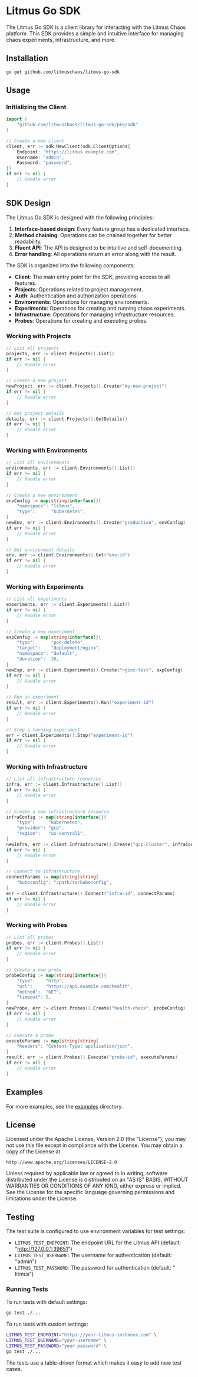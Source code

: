 # Litmus Go SDK

The Litmus Go SDK is a client library for interacting with the Litmus Chaos platform. This SDK provides a simple and intuitive interface for managing chaos experiments, infrastructure, and more.

## Installation

```bash
go get github.com/litmuschaos/litmus-go-sdk
```

## Usage

### Initializing the Client

```go
import (
    "github.com/litmuschaos/litmus-go-sdk/pkg/sdk"
)

// Create a new client
client, err := sdk.NewClient(sdk.ClientOptions{
    Endpoint: "https://litmus.example.com",
    Username: "admin",
    Password: "password",
})
if err != nil {
    // Handle error
}
```

## SDK Design

The Litmus Go SDK is designed with the following principles:

1. **Interface-based design**: Every feature group has a dedicated interface.
2. **Method chaining**: Operations can be chained together for better readability.
3. **Fluent API**: The API is designed to be intuitive and self-documenting.
4. **Error handling**: All operations return an error along with the result.

The SDK is organized into the following components:

- **Client**: The main entry point for the SDK, providing access to all features.
- **Projects**: Operations related to project management.
- **Auth**: Authentication and authorization operations.
- **Environments**: Operations for managing environments.
- **Experiments**: Operations for creating and running chaos experiments.
- **Infrastructure**: Operations for managing infrastructure resources.
- **Probes**: Operations for creating and executing probes.

### Working with Projects

```go
// List all projects
projects, err := client.Projects().List()
if err != nil {
    // Handle error
}

// Create a new project
newProject, err := client.Projects().Create("my-new-project")
if err != nil {
    // Handle error
}

// Get project details
details, err := client.Projects().GetDetails()
if err != nil {
    // Handle error
}
```

### Working with Environments

```go
// List all environments
environments, err := client.Environments().List()
if err != nil {
    // Handle error
}

// Create a new environment
envConfig := map[string]interface{}{
    "namespace": "litmus",
    "type":      "kubernetes",
}
newEnv, err := client.Environments().Create("production", envConfig)
if err != nil {
    // Handle error
}

// Get environment details
env, err := client.Environments().Get("env-id")
if err != nil {
    // Handle error
}
```

### Working with Experiments

```go
// List all experiments
experiments, err := client.Experiments().List()
if err != nil {
    // Handle error
}

// Create a new experiment
expConfig := map[string]interface{}{
    "type":      "pod-delete",
    "target":    "deployment/nginx",
    "namespace": "default",
    "duration":  30,
}
newExp, err := client.Experiments().Create("nginx-test", expConfig)
if err != nil {
    // Handle error
}

// Run an experiment
result, err := client.Experiments().Run("experiment-id")
if err != nil {
    // Handle error
}

// Stop a running experiment
err = client.Experiments().Stop("experiment-id")
if err != nil {
    // Handle error
}
```

### Working with Infrastructure

```go
// List all infrastructure resources
infra, err := client.Infrastructure().List()
if err != nil {
    // Handle error
}

// Create a new infrastructure resource
infraConfig := map[string]interface{}{
    "type":     "kubernetes",
    "provider": "gcp",
    "region":   "us-central1",
}
newInfra, err := client.Infrastructure().Create("gcp-cluster", infraConfig)
if err != nil {
    // Handle error
}

// Connect to infrastructure
connectParams := map[string]string{
    "kubeconfig": "/path/to/kubeconfig",
}
err = client.Infrastructure().Connect("infra-id", connectParams)
if err != nil {
    // Handle error
}
```

### Working with Probes

```go
// List all probes
probes, err := client.Probes().List()
if err != nil {
    // Handle error
}

// Create a new probe
probeConfig := map[string]interface{}{
    "type":    "http",
    "url":     "https://api.example.com/health",
    "method":  "GET",
    "timeout": 5,
}
newProbe, err := client.Probes().Create("health-check", probeConfig)
if err != nil {
    // Handle error
}

// Execute a probe
executeParams := map[string]string{
    "headers": "Content-Type: application/json",
}
result, err := client.Probes().Execute("probe-id", executeParams)
if err != nil {
    // Handle error
}
```

## Examples

For more examples, see the [examples](./examples) directory.

## License

Licensed under the Apache License, Version 2.0 (the "License");
you may not use this file except in compliance with the License.
You may obtain a copy of the License at

    http://www.apache.org/licenses/LICENSE-2.0

Unless required by applicable law or agreed to in writing, software
distributed under the License is distributed on an "AS IS" BASIS,
WITHOUT WARRANTIES OR CONDITIONS OF ANY KIND, either express or implied.
See the License for the specific language governing permissions and
limitations under the License.

## Testing

The test suite is configured to use environment variables for test settings:

- `LITMUS_TEST_ENDPOINT`: The endpoint URL for the Litmus API (default: "http://127.0.0.1:39651")
- `LITMUS_TEST_USERNAME`: The username for authentication (default: "admin")
- `LITMUS_TEST_PASSWORD`: The password for authentication (default: "  litmus")

### Running Tests

To run tests with default settings:

```bash
go test ./...
```

To run tests with custom settings:

```bash
LITMUS_TEST_ENDPOINT="https://your-litmus-instance.com" \
LITMUS_TEST_USERNAME="your-username" \
LITMUS_TEST_PASSWORD="your-password" \
go test ./...
```

The tests use a table-driven format which makes it easy to add new test cases.